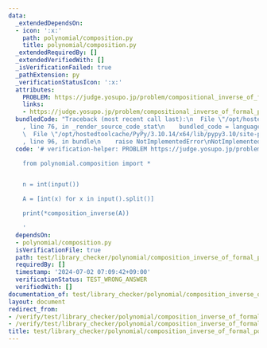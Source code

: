 ```yaml
---
data:
  _extendedDependsOn:
  - icon: ':x:'
    path: polynomial/composition.py
    title: polynomial/composition.py
  _extendedRequiredBy: []
  _extendedVerifiedWith: []
  _isVerificationFailed: true
  _pathExtension: py
  _verificationStatusIcon: ':x:'
  attributes:
    PROBLEM: https://judge.yosupo.jp/problem/compositional_inverse_of_formal_power_series
    links:
    - https://judge.yosupo.jp/problem/compositional_inverse_of_formal_power_series
  bundledCode: "Traceback (most recent call last):\n  File \"/opt/hostedtoolcache/PyPy/3.10.14/x64/lib/pypy3.10/site-packages/onlinejudge_verify/documentation/build.py\"\
    , line 76, in _render_source_code_stat\n    bundled_code = language.bundle(\n\
    \  File \"/opt/hostedtoolcache/PyPy/3.10.14/x64/lib/pypy3.10/site-packages/onlinejudge_verify/languages/python.py\"\
    , line 96, in bundle\n    raise NotImplementedError\nNotImplementedError\n"
  code: '# verification-helper: PROBLEM https://judge.yosupo.jp/problem/compositional_inverse_of_formal_power_series

    from polynomial.composition import *


    n = int(input())

    A = [int(x) for x in input().split()]

    print(*composition_inverse(A))

    '
  dependsOn:
  - polynomial/composition.py
  isVerificationFile: true
  path: test/library_checker/polynomial/composition_inverse_of_formal_power_series.test.py
  requiredBy: []
  timestamp: '2024-07-02 07:09:42+09:00'
  verificationStatus: TEST_WRONG_ANSWER
  verifiedWith: []
documentation_of: test/library_checker/polynomial/composition_inverse_of_formal_power_series.test.py
layout: document
redirect_from:
- /verify/test/library_checker/polynomial/composition_inverse_of_formal_power_series.test.py
- /verify/test/library_checker/polynomial/composition_inverse_of_formal_power_series.test.py.html
title: test/library_checker/polynomial/composition_inverse_of_formal_power_series.test.py
---
```

